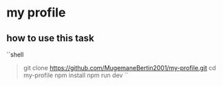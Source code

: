 # my profile
## how to use this task
``shell
> git clone https://github.com/MugemaneBertin2001/my-profile.git
> cd my-profile
> npm install 
> npm run dev
``

